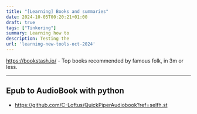 ```yaml
---
title: "[Learning] Books and summaries"
date: 2024-10-05T00:20:21+01:00
draft: true
tags: ["Tinkering"]
summary: Learning how to 
description: Testing the 
url: 'learning-new-tools-oct-2024'
---
```



https://bookstash.io/ - Top books recommended by famous folk, in 3m or less.

---

## Epub to AudioBook with python

* https://github.com/C-Loftus/QuickPiperAudiobook?ref=selfh.st